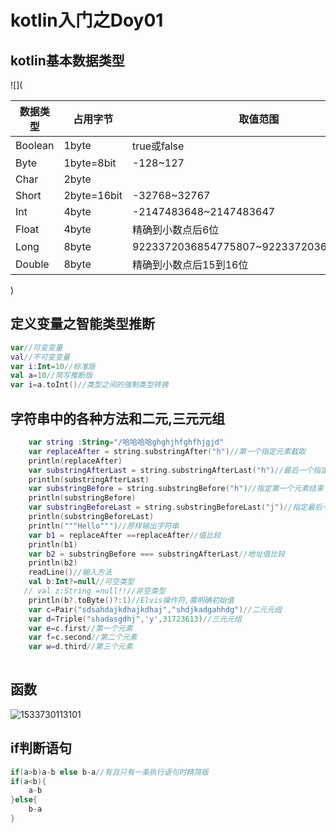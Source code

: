 # kotlin入门之Doy01

## kotlin基本数据类型

![](

| 数据类型 | 占用字节    | 取值范围                                |
| -------- | ----------- | --------------------------------------- |
| Boolean  | 1byte       | true或false                             |
| Byte     | 1byte=8bit  | -128~127                                |
| Char     | 2byte       |                                         |
| Short    | 2byte=16bit | -32768~32767                            |
| Int      | 4byte       | -2147483648~2147483647                  |
| Float    | 4byte       | 精确到小数点后6位                       |
| Long     | 8byte       | 9223372036854775807~9223372036854775807 |
| Double   | 8byte       | 精确到小数点后15到16位                  |

)

## 定义变量之智能类型推断

```kotlin
var//可变变量
val//不可变变量
var i:Int=10//标准版
val a=10//简写推断版 
var i=a.toInt()//类型之间的强制类型转换
```

## 字符串中的各种方法和二元,三元元组

```kotlin
    var string :String="/哈哈哈哈ghghjhfghfhjgjd"
    var replaceAfter = string.substringAfter("h")//第一个指定元素截取
    println(replaceAfter)
    var substringAfterLast = string.substringAfterLast("h")//最后一个指定元素截取
    println(substringAfterLast)
    var substringBefore = string.substringBefore("h")//指定第一个元素结束
    println(substringBefore)
    var substringBeforeLast = string.substringBeforeLast("j")//指定最后一个元素结束
    println(substringBeforeLast)
    println("""Hello""")//原样输出字符串
    var b1 = replaceAfter ==replaceAfter//值比较
    println(b1)
    var b2 = substringBefore === substringAfterLast//地址值比较
    println(b2)
    readLine()//输入方法
    val b:Int?=null//可空类型
   // val z:String =null!!//非空类型
    println(b?.toByte()?:1)//Elvis操作符,需明确初始值
    var c=Pair("sdsahdajkdhajkdhaj","shdjkadgahhdg")//二元元组
    var d=Triple("shadasgdhj",'y',31723613)//三元元组
    var e=c.first//第一个元素
    var f=c.second//第二个元素
    var w=d.third//第三个元素
    
```

## 函数

![1533730113101](D:\课件与软件\区块链\Typora\bin\1533730113101.png)  

## if判断语句

```kotlin
if(a>b)a-b else b-a//有且只有一条执行语句时精简版
if(a<b){
    a-b
}else{
    b-a
}
```

